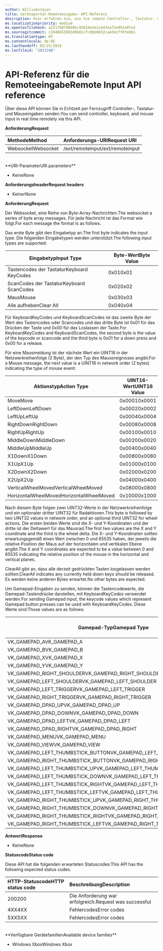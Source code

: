 ```yaml
---
author: WilliamsJason
title: Geräteportal-Remoteeingabe– API-Referenz
description: Hier erfahren Sie, wie Sie remote Controller-, Tastatur- und Mauseingaben auf einer Xbox senden.
ms.localizationpriority: medium
ms.openlocfilehash: a2217b87d840bc95010e2e1ce47ea72e991e8fa3
ms.sourcegitcommit: c104b653601d9b81cfc8bb6032ca434cff8fe9b1
ms.translationtype: HT
ms.contentlocale: de-DE
ms.lasthandoff: 05/25/2018
ms.locfileid: "1921248"
---
```

# <a name="remote-input-api-reference"></a><span data-ttu-id="c85d9-103">API-Referenz für die Remoteeingabe</span><span class="sxs-lookup"><span data-stu-id="c85d9-103">Remote Input API reference</span></span>   
<span data-ttu-id="c85d9-104">Über diese API können Sie in Echtzeit per Fernzugriff Controller-, Tastatur- und Mauseingaben senden.</span><span class="sxs-lookup"><span data-stu-id="c85d9-104">You can send controller, keyboard, and mouse input in real time remotely via this API.</span></span>

**<span data-ttu-id="c85d9-105">Anforderung</span><span class="sxs-lookup"><span data-stu-id="c85d9-105">Request</span></span>**

<span data-ttu-id="c85d9-106">Methode</span><span class="sxs-lookup"><span data-stu-id="c85d9-106">Method</span></span>      | <span data-ttu-id="c85d9-107">Anforderungs-URI</span><span class="sxs-lookup"><span data-stu-id="c85d9-107">Request URI</span></span>
:------     | :-----
<span data-ttu-id="c85d9-108">Websocket</span><span class="sxs-lookup"><span data-stu-id="c85d9-108">Websocket</span></span> | <span data-ttu-id="c85d9-109">/ext/remoteinput</span><span class="sxs-lookup"><span data-stu-id="c85d9-109">/ext/remoteinput</span></span>
<br />
**<span data-ttu-id="c85d9-110">URI-Parameter</span><span class="sxs-lookup"><span data-stu-id="c85d9-110">URI parameters</span></span>**

- <span data-ttu-id="c85d9-111">Keine</span><span class="sxs-lookup"><span data-stu-id="c85d9-111">None</span></span>

**<span data-ttu-id="c85d9-112">Anforderungsheader</span><span class="sxs-lookup"><span data-stu-id="c85d9-112">Request headers</span></span>**

- <span data-ttu-id="c85d9-113">Keiner</span><span class="sxs-lookup"><span data-stu-id="c85d9-113">None</span></span>

**<span data-ttu-id="c85d9-114">Anforderung</span><span class="sxs-lookup"><span data-stu-id="c85d9-114">Request</span></span>**

<span data-ttu-id="c85d9-115">Der Websocket, eine Reihe von Byte-Array-Nachrichten.</span><span class="sxs-lookup"><span data-stu-id="c85d9-115">The websocket a series of byte array messages.</span></span> <span data-ttu-id="c85d9-116">Für jede Nachricht ist das Format wie folgt.</span><span class="sxs-lookup"><span data-stu-id="c85d9-116">For each message the format is as follows.</span></span>

<span data-ttu-id="c85d9-117">Das erste Byte gibt den Eingabetyp an.</span><span class="sxs-lookup"><span data-stu-id="c85d9-117">The first byte indicates the input type.</span></span> <span data-ttu-id="c85d9-118">Die folgenden Eingabetypen werden unterstützt:</span><span class="sxs-lookup"><span data-stu-id="c85d9-118">The following input types are supported:</span></span>

| <span data-ttu-id="c85d9-119">Eingabetyp</span><span class="sxs-lookup"><span data-stu-id="c85d9-119">Input Type</span></span>        | <span data-ttu-id="c85d9-120">Byte-Wert</span><span class="sxs-lookup"><span data-stu-id="c85d9-120">Byte Value</span></span> |
|------------|-------------|
<span data-ttu-id="c85d9-121">Tastencodes der Tastatur</span><span class="sxs-lookup"><span data-stu-id="c85d9-121">Keyboard KeyCodes</span></span> | <span data-ttu-id="c85d9-122">0x01</span><span class="sxs-lookup"><span data-stu-id="c85d9-122">0x01</span></span>
<span data-ttu-id="c85d9-123">ScanCodes der Tastatur</span><span class="sxs-lookup"><span data-stu-id="c85d9-123">Keyboard ScanCodes</span></span> | <span data-ttu-id="c85d9-124">0x02</span><span class="sxs-lookup"><span data-stu-id="c85d9-124">0x02</span></span>
<span data-ttu-id="c85d9-125">Maus</span><span class="sxs-lookup"><span data-stu-id="c85d9-125">Mouse</span></span> | <span data-ttu-id="c85d9-126">0x03</span><span class="sxs-lookup"><span data-stu-id="c85d9-126">0x03</span></span>
<span data-ttu-id="c85d9-127">Alle aufheben</span><span class="sxs-lookup"><span data-stu-id="c85d9-127">Clear All</span></span> | <span data-ttu-id="c85d9-128">0x04</span><span class="sxs-lookup"><span data-stu-id="c85d9-128">0x04</span></span>

<span data-ttu-id="c85d9-129">Für KeyboardKeyCodes und KeyboardScanCodes ist das zweite Byte der Wert des Tastencodes oder Scancodes und das dritte Byte ist 0x01 für das Drücken der Taste und 0x00 für das Loslassen der Taste.</span><span class="sxs-lookup"><span data-stu-id="c85d9-129">For KeyboardKeyCodes and KeyboardScanCodes, the second byte is the value of the keycode or scancode and the third byte is 0x01 for a down press and 0x00 for a release.</span></span>

<span data-ttu-id="c85d9-130">Für eine Mausmeldung ist der nächste Wert ein UINT16 in der Netzwerkreihenfolge (2 Byte), der den Typ des Mausereignisses angibt:</span><span class="sxs-lookup"><span data-stu-id="c85d9-130">For a Mouse message, the next value is a UINT16 in network order (2 bytes) indicating the type of mouse event:</span></span>

| <span data-ttu-id="c85d9-131">Aktionstyp</span><span class="sxs-lookup"><span data-stu-id="c85d9-131">Action Type</span></span>        | <span data-ttu-id="c85d9-132">UINT16-Wert</span><span class="sxs-lookup"><span data-stu-id="c85d9-132">UINT16 Value</span></span> |
|------------|-------------|
<span data-ttu-id="c85d9-133">Move</span><span class="sxs-lookup"><span data-stu-id="c85d9-133">Move</span></span> | <span data-ttu-id="c85d9-134">0x0001</span><span class="sxs-lookup"><span data-stu-id="c85d9-134">0x0001</span></span>
<span data-ttu-id="c85d9-135">LeftDown</span><span class="sxs-lookup"><span data-stu-id="c85d9-135">LeftDown</span></span> | <span data-ttu-id="c85d9-136">0x0002</span><span class="sxs-lookup"><span data-stu-id="c85d9-136">0x0002</span></span>
<span data-ttu-id="c85d9-137">LeftUp</span><span class="sxs-lookup"><span data-stu-id="c85d9-137">LeftUp</span></span> | <span data-ttu-id="c85d9-138">0x0004</span><span class="sxs-lookup"><span data-stu-id="c85d9-138">0x0004</span></span>
<span data-ttu-id="c85d9-139">RightDown</span><span class="sxs-lookup"><span data-stu-id="c85d9-139">RightDown</span></span> | <span data-ttu-id="c85d9-140">0x0008</span><span class="sxs-lookup"><span data-stu-id="c85d9-140">0x0008</span></span>
<span data-ttu-id="c85d9-141">RightUp</span><span class="sxs-lookup"><span data-stu-id="c85d9-141">RightUp</span></span> | <span data-ttu-id="c85d9-142">0x0010</span><span class="sxs-lookup"><span data-stu-id="c85d9-142">0x0010</span></span>
<span data-ttu-id="c85d9-143">MiddleDown</span><span class="sxs-lookup"><span data-stu-id="c85d9-143">MiddleDown</span></span> | <span data-ttu-id="c85d9-144">0x0020</span><span class="sxs-lookup"><span data-stu-id="c85d9-144">0x0020</span></span>
<span data-ttu-id="c85d9-145">MiddleUp</span><span class="sxs-lookup"><span data-stu-id="c85d9-145">MiddleUp</span></span> | <span data-ttu-id="c85d9-146">0x0040</span><span class="sxs-lookup"><span data-stu-id="c85d9-146">0x0040</span></span>
<span data-ttu-id="c85d9-147">X1Down</span><span class="sxs-lookup"><span data-stu-id="c85d9-147">X1Down</span></span> | <span data-ttu-id="c85d9-148">0x0080</span><span class="sxs-lookup"><span data-stu-id="c85d9-148">0x0080</span></span>
<span data-ttu-id="c85d9-149">X1Up</span><span class="sxs-lookup"><span data-stu-id="c85d9-149">X1Up</span></span> | <span data-ttu-id="c85d9-150">0x0100</span><span class="sxs-lookup"><span data-stu-id="c85d9-150">0x0100</span></span>
<span data-ttu-id="c85d9-151">X2Down</span><span class="sxs-lookup"><span data-stu-id="c85d9-151">X2Down</span></span> | <span data-ttu-id="c85d9-152">0x0200</span><span class="sxs-lookup"><span data-stu-id="c85d9-152">0x0200</span></span>
<span data-ttu-id="c85d9-153">X2Up</span><span class="sxs-lookup"><span data-stu-id="c85d9-153">X2Up</span></span> | <span data-ttu-id="c85d9-154">0x0400</span><span class="sxs-lookup"><span data-stu-id="c85d9-154">0x0400</span></span>
<span data-ttu-id="c85d9-155">VerticalWheelMoved</span><span class="sxs-lookup"><span data-stu-id="c85d9-155">VerticalWheelMoved</span></span> | <span data-ttu-id="c85d9-156">0x0800</span><span class="sxs-lookup"><span data-stu-id="c85d9-156">0x0800</span></span>
<span data-ttu-id="c85d9-157">HorizontalWheelMoved</span><span class="sxs-lookup"><span data-stu-id="c85d9-157">HorizontalWheelMoved</span></span> | <span data-ttu-id="c85d9-158">0x1000</span><span class="sxs-lookup"><span data-stu-id="c85d9-158">0x1000</span></span>

<span data-ttu-id="c85d9-159">Nach diesem Byte folgen zwei UINT32-Werte in der Netzwerkreihenfolge und ein optionaler dritter UINT32 für Radaktionen.</span><span class="sxs-lookup"><span data-stu-id="c85d9-159">This byte is followed by two UINT32 values in network order, and an optional third UINT32 for wheel actions.</span></span> <span data-ttu-id="c85d9-160">Die ersten beiden Werte sind die X- und Y-Koordinaten und der dritte ist der Deltawert für das Mausrad.</span><span class="sxs-lookup"><span data-stu-id="c85d9-160">The first two values are the X and Y coordinate and the third is the wheel delta.</span></span> <span data-ttu-id="c85d9-161">Die X- und Y-Koordinaten sollten erwartungsgemäß einen Wert zwischen 0 und 65535 haben, der jeweils die relative Position der Maus auf der horizontalen und vertikalen Ebene angibt.</span><span class="sxs-lookup"><span data-stu-id="c85d9-161">The X and Y coordinates are expected to be a value between 0 and 65535 indicating the relative position of the mouse in the horizontal and vertical planes.</span></span>

<span data-ttu-id="c85d9-162">ClearAll gibt an, dass alle derzeit gedrückten Tasten losgelassen werden sollten.</span><span class="sxs-lookup"><span data-stu-id="c85d9-162">ClearAll indicates any currently held down keys should be released.</span></span> <span data-ttu-id="c85d9-163">Es werden keine anderen Bytes erwartet.</span><span class="sxs-lookup"><span data-stu-id="c85d9-163">No other bytes are expected.</span></span>

<span data-ttu-id="c85d9-164">Um Gamepad-Eingaben zu senden, können die Tastencodewerte, die Gamepad-Tastendrücke darstellen, mit KeyboardKeyCodes verwendet werden.</span><span class="sxs-lookup"><span data-stu-id="c85d9-164">For sending Gamepad input, the keycode values which represent Gamepad button presses can be used with KeyboardKeyCodes.</span></span> <span data-ttu-id="c85d9-165">Diese Werte sind:</span><span class="sxs-lookup"><span data-stu-id="c85d9-165">Those values are as follows:</span></span>

| <span data-ttu-id="c85d9-166">Gamepad-Typ</span><span class="sxs-lookup"><span data-stu-id="c85d9-166">Gamepad Type</span></span>        | <span data-ttu-id="c85d9-167">Byte-Wert</span><span class="sxs-lookup"><span data-stu-id="c85d9-167">Byte Value</span></span> |
|------------|-------------|
<span data-ttu-id="c85d9-168">VK_GAMEPAD_A</span><span class="sxs-lookup"><span data-stu-id="c85d9-168">VK_GAMEPAD_A</span></span>                       |  <span data-ttu-id="c85d9-169">0xC3</span><span class="sxs-lookup"><span data-stu-id="c85d9-169">0xC3</span></span>
<span data-ttu-id="c85d9-170">VK_GAMEPAD_B</span><span class="sxs-lookup"><span data-stu-id="c85d9-170">VK_GAMEPAD_B</span></span>                       |  <span data-ttu-id="c85d9-171">0xC4</span><span class="sxs-lookup"><span data-stu-id="c85d9-171">0xC4</span></span>
<span data-ttu-id="c85d9-172">VK_GAMEPAD_X</span><span class="sxs-lookup"><span data-stu-id="c85d9-172">VK_GAMEPAD_X</span></span>                       |  <span data-ttu-id="c85d9-173">0xC5</span><span class="sxs-lookup"><span data-stu-id="c85d9-173">0xC5</span></span>
<span data-ttu-id="c85d9-174">VK_GAMEPAD_Y</span><span class="sxs-lookup"><span data-stu-id="c85d9-174">VK_GAMEPAD_Y</span></span>                       |  <span data-ttu-id="c85d9-175">0xC6</span><span class="sxs-lookup"><span data-stu-id="c85d9-175">0xC6</span></span>
<span data-ttu-id="c85d9-176">VK_GAMEPAD_RIGHT_SHOULDER</span><span class="sxs-lookup"><span data-stu-id="c85d9-176">VK_GAMEPAD_RIGHT_SHOULDER</span></span>          |  <span data-ttu-id="c85d9-177">0xC7</span><span class="sxs-lookup"><span data-stu-id="c85d9-177">0xC7</span></span>
<span data-ttu-id="c85d9-178">VK_GAMEPAD_LEFT_SHOULDER</span><span class="sxs-lookup"><span data-stu-id="c85d9-178">VK_GAMEPAD_LEFT_SHOULDER</span></span>           |  <span data-ttu-id="c85d9-179">0xC8</span><span class="sxs-lookup"><span data-stu-id="c85d9-179">0xC8</span></span>
<span data-ttu-id="c85d9-180">VK_GAMEPAD_LEFT_TRIGGER</span><span class="sxs-lookup"><span data-stu-id="c85d9-180">VK_GAMEPAD_LEFT_TRIGGER</span></span>            |  <span data-ttu-id="c85d9-181">0xC9</span><span class="sxs-lookup"><span data-stu-id="c85d9-181">0xC9</span></span>
<span data-ttu-id="c85d9-182">VK_GAMEPAD_RIGHT_TRIGGER</span><span class="sxs-lookup"><span data-stu-id="c85d9-182">VK_GAMEPAD_RIGHT_TRIGGER</span></span>           |  <span data-ttu-id="c85d9-183">0xCA</span><span class="sxs-lookup"><span data-stu-id="c85d9-183">0xCA</span></span>
<span data-ttu-id="c85d9-184">VK_GAMEPAD_DPAD_UP</span><span class="sxs-lookup"><span data-stu-id="c85d9-184">VK_GAMEPAD_DPAD_UP</span></span>                 |  <span data-ttu-id="c85d9-185">0xCB</span><span class="sxs-lookup"><span data-stu-id="c85d9-185">0xCB</span></span>
<span data-ttu-id="c85d9-186">VK_GAMEPAD_DPAD_DOWN</span><span class="sxs-lookup"><span data-stu-id="c85d9-186">VK_GAMEPAD_DPAD_DOWN</span></span>               |  <span data-ttu-id="c85d9-187">0xCC</span><span class="sxs-lookup"><span data-stu-id="c85d9-187">0xCC</span></span>
<span data-ttu-id="c85d9-188">VK_GAMEPAD_DPAD_LEFT</span><span class="sxs-lookup"><span data-stu-id="c85d9-188">VK_GAMEPAD_DPAD_LEFT</span></span>               |  <span data-ttu-id="c85d9-189">0xCD</span><span class="sxs-lookup"><span data-stu-id="c85d9-189">0xCD</span></span>
<span data-ttu-id="c85d9-190">VK_GAMEPAD_DPAD_RIGHT</span><span class="sxs-lookup"><span data-stu-id="c85d9-190">VK_GAMEPAD_DPAD_RIGHT</span></span>              |  <span data-ttu-id="c85d9-191">0xCE</span><span class="sxs-lookup"><span data-stu-id="c85d9-191">0xCE</span></span>
<span data-ttu-id="c85d9-192">VK_GAMEPAD_MENU</span><span class="sxs-lookup"><span data-stu-id="c85d9-192">VK_GAMEPAD_MENU</span></span>                    |  <span data-ttu-id="c85d9-193">0xCF</span><span class="sxs-lookup"><span data-stu-id="c85d9-193">0xCF</span></span>
<span data-ttu-id="c85d9-194">VK_GAMEPAD_VIEW</span><span class="sxs-lookup"><span data-stu-id="c85d9-194">VK_GAMEPAD_VIEW</span></span>                    |  <span data-ttu-id="c85d9-195">0xD0</span><span class="sxs-lookup"><span data-stu-id="c85d9-195">0xD0</span></span>
<span data-ttu-id="c85d9-196">VK_GAMEPAD_LEFT_THUMBSTICK_BUTTON</span><span class="sxs-lookup"><span data-stu-id="c85d9-196">VK_GAMEPAD_LEFT_THUMBSTICK_BUTTON</span></span>  |  <span data-ttu-id="c85d9-197">0xD1</span><span class="sxs-lookup"><span data-stu-id="c85d9-197">0xD1</span></span>
<span data-ttu-id="c85d9-198">VK_GAMEPAD_RIGHT_THUMBSTICK_BUTTON</span><span class="sxs-lookup"><span data-stu-id="c85d9-198">VK_GAMEPAD_RIGHT_THUMBSTICK_BUTTON</span></span> |  <span data-ttu-id="c85d9-199">0xD2</span><span class="sxs-lookup"><span data-stu-id="c85d9-199">0xD2</span></span>
<span data-ttu-id="c85d9-200">VK_GAMEPAD_LEFT_THUMBSTICK_UP</span><span class="sxs-lookup"><span data-stu-id="c85d9-200">VK_GAMEPAD_LEFT_THUMBSTICK_UP</span></span>      |  <span data-ttu-id="c85d9-201">0xD3</span><span class="sxs-lookup"><span data-stu-id="c85d9-201">0xD3</span></span>
<span data-ttu-id="c85d9-202">VK_GAMEPAD_LEFT_THUMBSTICK_DOWN</span><span class="sxs-lookup"><span data-stu-id="c85d9-202">VK_GAMEPAD_LEFT_THUMBSTICK_DOWN</span></span>    |  <span data-ttu-id="c85d9-203">0xD4</span><span class="sxs-lookup"><span data-stu-id="c85d9-203">0xD4</span></span>
<span data-ttu-id="c85d9-204">VK_GAMEPAD_LEFT_THUMBSTICK_RIGHT</span><span class="sxs-lookup"><span data-stu-id="c85d9-204">VK_GAMEPAD_LEFT_THUMBSTICK_RIGHT</span></span>   |  <span data-ttu-id="c85d9-205">0xD5</span><span class="sxs-lookup"><span data-stu-id="c85d9-205">0xD5</span></span>
<span data-ttu-id="c85d9-206">VK_GAMEPAD_LEFT_THUMBSTICK_LEFT</span><span class="sxs-lookup"><span data-stu-id="c85d9-206">VK_GAMEPAD_LEFT_THUMBSTICK_LEFT</span></span>    |  <span data-ttu-id="c85d9-207">0xD6</span><span class="sxs-lookup"><span data-stu-id="c85d9-207">0xD6</span></span>
<span data-ttu-id="c85d9-208">VK_GAMEPAD_RIGHT_THUMBSTICK_UP</span><span class="sxs-lookup"><span data-stu-id="c85d9-208">VK_GAMEPAD_RIGHT_THUMBSTICK_UP</span></span>     |  <span data-ttu-id="c85d9-209">0xD7</span><span class="sxs-lookup"><span data-stu-id="c85d9-209">0xD7</span></span>
<span data-ttu-id="c85d9-210">VK_GAMEPAD_RIGHT_THUMBSTICK_DOWN</span><span class="sxs-lookup"><span data-stu-id="c85d9-210">VK_GAMEPAD_RIGHT_THUMBSTICK_DOWN</span></span>   |  <span data-ttu-id="c85d9-211">0xD8</span><span class="sxs-lookup"><span data-stu-id="c85d9-211">0xD8</span></span>
<span data-ttu-id="c85d9-212">VK_GAMEPAD_RIGHT_THUMBSTICK_RIGHT</span><span class="sxs-lookup"><span data-stu-id="c85d9-212">VK_GAMEPAD_RIGHT_THUMBSTICK_RIGHT</span></span>  |  <span data-ttu-id="c85d9-213">0xD9</span><span class="sxs-lookup"><span data-stu-id="c85d9-213">0xD9</span></span>
<span data-ttu-id="c85d9-214">VK_GAMEPAD_RIGHT_THUMBSTICK_LEFT</span><span class="sxs-lookup"><span data-stu-id="c85d9-214">VK_GAMEPAD_RIGHT_THUMBSTICK_LEFT</span></span>   |  <span data-ttu-id="c85d9-215">0xDA</span><span class="sxs-lookup"><span data-stu-id="c85d9-215">0xDA</span></span>


**<span data-ttu-id="c85d9-216">Antwort</span><span class="sxs-lookup"><span data-stu-id="c85d9-216">Response</span></span>**   

- <span data-ttu-id="c85d9-217">Keine</span><span class="sxs-lookup"><span data-stu-id="c85d9-217">None</span></span>

**<span data-ttu-id="c85d9-218">Statuscode</span><span class="sxs-lookup"><span data-stu-id="c85d9-218">Status code</span></span>**

<span data-ttu-id="c85d9-219">Diese API hat die folgenden erwarteten Statuscodes:</span><span class="sxs-lookup"><span data-stu-id="c85d9-219">This API has the following expected status codes.</span></span>

<span data-ttu-id="c85d9-220">HTTP-Statuscode</span><span class="sxs-lookup"><span data-stu-id="c85d9-220">HTTP status code</span></span>      | <span data-ttu-id="c85d9-221">Beschreibung</span><span class="sxs-lookup"><span data-stu-id="c85d9-221">Description</span></span>
:------     | :-----
<span data-ttu-id="c85d9-222">200</span><span class="sxs-lookup"><span data-stu-id="c85d9-222">200</span></span> | <span data-ttu-id="c85d9-223">Die Anforderung war erfolgreich.</span><span class="sxs-lookup"><span data-stu-id="c85d9-223">Request was successful</span></span>
<span data-ttu-id="c85d9-224">4XX</span><span class="sxs-lookup"><span data-stu-id="c85d9-224">4XX</span></span> | <span data-ttu-id="c85d9-225">Fehlercodes</span><span class="sxs-lookup"><span data-stu-id="c85d9-225">Error codes</span></span>
<span data-ttu-id="c85d9-226">5XX</span><span class="sxs-lookup"><span data-stu-id="c85d9-226">5XX</span></span> | <span data-ttu-id="c85d9-227">Fehlercodes</span><span class="sxs-lookup"><span data-stu-id="c85d9-227">Error codes</span></span>

<br />
**<span data-ttu-id="c85d9-228">Verfügbare Gerätefamilien</span><span class="sxs-lookup"><span data-stu-id="c85d9-228">Available device families</span></span>**

* <span data-ttu-id="c85d9-229">Windows Xbox</span><span class="sxs-lookup"><span data-stu-id="c85d9-229">Windows Xbox</span></span>